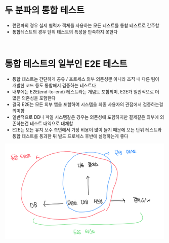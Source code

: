 # 두 분파의 통합 테스트

- 런던파의 경우 실제 협력자 객체를 사용하는 모든 테스트를 통합 테스트로 간주함
- 통합테스트의 경우 단위 테스트의 특성을 만족하지 못한다

<br>

# 통합 테스트의 일부인 E2E 테스트

- 통합 테스트는 간단하게 공유 / 프로세스 외부 의존성뿐 아니라 조직 내 다른 팀이 개발한 코드 등도 통합해서 검증하는 테스트다
- 내부에는 E2E(end-to-end) 테스트라는 개념도 포함되며, E2E가 일반적으로 더 많은 의존성을 포함한다
- 결국 E2E는 모든 외부 앱을 포함하여 시스템을 최종 사용자의 관점에서 검증하는걸 의미함
- 일반적으로 DB나 파일 시스템같은 경우는 의존성에 포함하지만 결제같은 외부에 의존하는건 테스트 대역으로 대체함
- E2E는 모든 유지 보수 측면에서 가장 비용이 많이 들기 때문에 모든 단위 테스트와 통합 테스트를 통과한 뒤 빌드 프로세스 후반에 실행하는게 좋다

![alt text](image-5.png)
